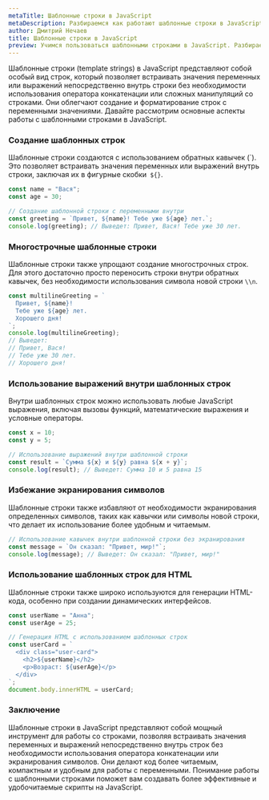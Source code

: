 ```yaml
---
metaTitle: Шаблонные строки в JavaScript
metaDescription: Разбираемся как работают шаблонные строки в JavaScript
author: Дмитрий Нечаев
title: Шаблонные строки в JavaScript
preview: Учимся пользоваться шаблонными строками в JavaScript. Разбираем примеры использования
---
```


Шаблонные строки (template strings) в JavaScript представляют собой особый вид строк, который позволяет встраивать значения переменных или выражений непосредственно внутрь строки без необходимости использования оператора конкатенации или сложных манипуляций со строками. Они облегчают создание и форматирование строк с переменными значениями. Давайте рассмотрим основные аспекты работы с шаблонными строками в JavaScript.

### Создание шаблонных строк

Шаблонные строки создаются с использованием обратных кавычек (\`). Это позволяет встраивать значения переменных или выражений внутрь строки, заключая их в фигурные скобки` ${}`.

```jsx
const name = "Вася";
const age = 30;

// Создание шаблонной строки с переменными внутри
const greeting = `Привет, ${name}! Тебе уже ${age} лет.`;
console.log(greeting); // Выведет: Привет, Вася! Тебе уже 30 лет.

```

### Многострочные шаблонные строки

Шаблонные строки также упрощают создание многострочных строк. Для этого достаточно просто переносить строки внутри обратных кавычек, без необходимости использования символа новой строки `\\n`.

```jsx
const multilineGreeting = `
  Привет, ${name}!
  Тебе уже ${age} лет.
  Хорошего дня!
`;
console.log(multilineGreeting);
// Выведет:
// Привет, Вася!
// Тебе уже 30 лет.
// Хорошего дня!

```

### Использование выражений внутри шаблонных строк

Внутри шаблонных строк можно использовать любые JavaScript выражения, включая вызовы функций, математические выражения и условные операторы.

```jsx
const x = 10;
const y = 5;

// Использование выражений внутри шаблонной строки
const result = `Сумма ${x} и ${y} равна ${x + y}`;
console.log(result); // Выведет: Сумма 10 и 5 равна 15

```

### Избежание экранирования символов

Шаблонные строки также избавляют от необходимости экранирования определенных символов, таких как кавычки или символы новой строки, что делает их использование более удобным и читаемым.

```jsx
// Использование кавычек внутри шаблонной строки без экранирования
const message = `Он сказал: "Привет, мир!"`;
console.log(message); // Выведет: Он сказал: "Привет, мир!"

```

### Использование шаблонных строк для HTML

Шаблонные строки также широко используются для генерации HTML-кода, особенно при создании динамических интерфейсов.

```jsx
const userName = "Анна";
const userAge = 25;

// Генерация HTML с использованием шаблонных строк
const userCard = `
  <div class="user-card">
    <h2>${userName}</h2>
    <p>Возраст: ${userAge}</p>
  </div>
`;
document.body.innerHTML = userCard;

```

### Заключение

Шаблонные строки в JavaScript представляют собой мощный инструмент для работы со строками, позволяя встраивать значения переменных и выражений непосредственно внутрь строк без необходимости использования оператора конкатенации или экранирования символов. Они делают код более читаемым, компактным и удобным для работы с переменными. Понимание работы с шаблонными строками поможет вам создавать более эффективные и удобочитаемые скрипты на JavaScript.